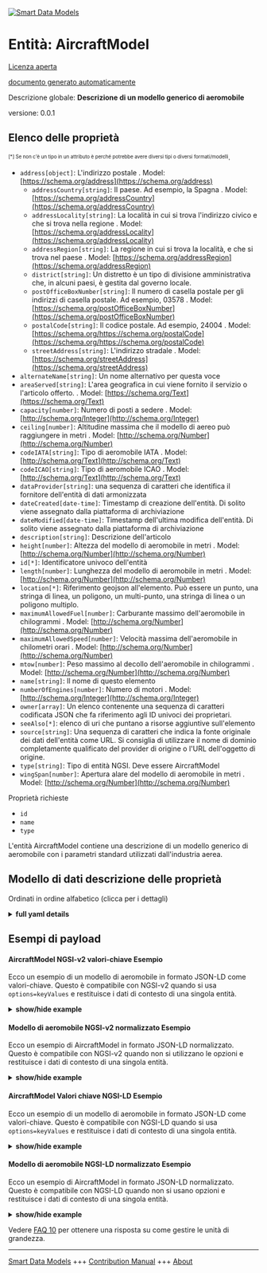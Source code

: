 <!-- 10-Header -->    
[![Smart Data Models](https://smartdatamodels.org/wp-content/uploads/2022/01/SmartDataModels_logo.png "Logo")](https://smartdatamodels.org)    
Entità: AircraftModel    
=====================<!-- /10-Header -->    
<!-- 15-License -->    
[Licenza aperta](https://github.com/smart-data-models//dataModel.Aeronautics/blob/master/AircraftModel/LICENSE.md)    
[documento generato automaticamente](https://docs.google.com/presentation/d/e/2PACX-1vTs-Ng5dIAwkg91oTTUdt8ua7woBXhPnwavZ0FxgR8BsAI_Ek3C5q97Nd94HS8KhP-r_quD4H0fgyt3/pub?start=false&loop=false&delayms=3000#slide=id.gb715ace035_0_60)    
<!-- /15-License -->    
<!-- 20-Description -->    
Descrizione globale: **Descrizione di un modello generico di aeromobile**    
versione: 0.0.1    
<!-- /20-Description -->    
<!-- 30-PropertiesList -->    
## Elenco delle proprietà    
<sup><sub>[*] Se non c'è un tipo in un attributo è perché potrebbe avere diversi tipi o diversi formati/modelli</sub></sup>.    
- `address[object]`: L'indirizzo postale  . Model: [https://schema.org/address](https://schema.org/address)	- `addressCountry[string]`: Il paese. Ad esempio, la Spagna  . Model: [https://schema.org/addressCountry](https://schema.org/addressCountry)    
	- `addressLocality[string]`: La località in cui si trova l'indirizzo civico e che si trova nella regione  . Model: [https://schema.org/addressLocality](https://schema.org/addressLocality)    
	- `addressRegion[string]`: La regione in cui si trova la località, e che si trova nel paese  . Model: [https://schema.org/addressRegion](https://schema.org/addressRegion)    
	- `district[string]`: Un distretto è un tipo di divisione amministrativa che, in alcuni paesi, è gestita dal governo locale.      
	- `postOfficeBoxNumber[string]`: Il numero di casella postale per gli indirizzi di casella postale. Ad esempio, 03578  . Model: [https://schema.org/postOfficeBoxNumber](https://schema.org/postOfficeBoxNumber)    
	- `postalCode[string]`: Il codice postale. Ad esempio, 24004  . Model: [https://schema.org/https://schema.org/postalCode](https://schema.org/https://schema.org/postalCode)    
	- `streetAddress[string]`: L'indirizzo stradale  . Model: [https://schema.org/streetAddress](https://schema.org/streetAddress)    
- `alternateName[string]`: Un nome alternativo per questa voce  - `areaServed[string]`: L'area geografica in cui viene fornito il servizio o l'articolo offerto.  . Model: [https://schema.org/Text](https://schema.org/Text)- `capacity[number]`: Numero di posti a sedere  . Model: [http://schema.org/Integer](http://schema.org/Integer)- `ceiling[number]`: Altitudine massima che il modello di aereo può raggiungere in metri  . Model: [http://schema.org/Number](http://schema.org/Number)- `codeIATA[string]`: Tipo di aeromobile IATA  . Model: [http://schema.org/Text](http://schema.org/Text)- `codeICAO[string]`: Tipo di aeromobile ICAO  . Model: [http://schema.org/Text](http://schema.org/Text)- `dataProvider[string]`: una sequenza di caratteri che identifica il fornitore dell'entità di dati armonizzata  - `dateCreated[date-time]`: Timestamp di creazione dell'entità. Di solito viene assegnato dalla piattaforma di archiviazione  - `dateModified[date-time]`: Timestamp dell'ultima modifica dell'entità. Di solito viene assegnato dalla piattaforma di archiviazione  - `description[string]`: Descrizione dell'articolo  - `height[number]`: Altezza del modello di aeromobile in metri  . Model: [http://schema.org/Number](http://schema.org/Number)- `id[*]`: Identificatore univoco dell'entità  - `length[number]`: Lunghezza del modello di aeromobile in metri  . Model: [http://schema.org/Number](http://schema.org/Number)- `location[*]`: Riferimento geojson all'elemento. Può essere un punto, una stringa di linea, un poligono, un multi-punto, una stringa di linea o un poligono multiplo.  - `maximumAllowedFuel[number]`: Carburante massimo dell'aeromobile in chilogrammi  . Model: [http://schema.org/Number](http://schema.org/Number)- `maximumAllowedSpeed[number]`:  Velocità massima dell'aeromobile in chilometri orari  . Model: [http://schema.org/Number](http://schema.org/Number)- `mtow[number]`:  Peso massimo al decollo dell'aeromobile in chilogrammi  . Model: [http://schema.org/Number](http://schema.org/Number)- `name[string]`: Il nome di questo elemento  - `numberOfEngines[number]`: Numero di motori  . Model: [http://schema.org/Integer](http://schema.org/Integer)- `owner[array]`: Un elenco contenente una sequenza di caratteri codificata JSON che fa riferimento agli ID univoci dei proprietari.  - `seeAlso[*]`: elenco di uri che puntano a risorse aggiuntive sull'elemento  - `source[string]`: Una sequenza di caratteri che indica la fonte originale dei dati dell'entità come URL. Si consiglia di utilizzare il nome di dominio completamente qualificato del provider di origine o l'URL dell'oggetto di origine.  - `type[string]`: Tipo di entità NGSI. Deve essere AircraftModel  - `wingSpan[number]`: Apertura alare del modello di aeromobile in metri  . Model: [http://schema.org/Number](http://schema.org/Number)<!-- /30-PropertiesList -->    
<!-- 35-RequiredProperties -->    
Proprietà richieste    
- `id`  - `name`  - `type`  <!-- /35-RequiredProperties -->    
<!-- 40-RequiredProperties -->    
L'entità AircraftModel contiene una descrizione di un modello generico di aeromobile con i parametri standard utilizzati dall'industria aerea.    
<!-- /40-RequiredProperties -->    
<!-- 50-DataModelHeader -->    
## Modello di dati descrizione delle proprietà    
Ordinati in ordine alfabetico (clicca per i dettagli)    
<!-- /50-DataModelHeader -->    
<!-- 60-ModelYaml -->    
<details><summary><strong>full yaml details</strong></summary>      
```yaml    
AircraftModel:      
  description: A description of a generic aircraft model      
  properties:      
    address:      
      description: The mailing address      
      properties:      
        addressCountry:      
          description: 'The country. For example, Spain'      
          type: string      
          x-ngsi:      
            model: https://schema.org/addressCountry      
            type: Property      
        addressLocality:      
          description: 'The locality in which the street address is, and which is in the region'      
          type: string      
          x-ngsi:      
            model: https://schema.org/addressLocality      
            type: Property      
        addressRegion:      
          description: 'The region in which the locality is, and which is in the country'      
          type: string      
          x-ngsi:      
            model: https://schema.org/addressRegion      
            type: Property      
        district:      
          description: 'A district is a type of administrative division that, in some countries, is managed by the local government'      
          type: string      
          x-ngsi:      
            type: Property      
        postOfficeBoxNumber:      
          description: 'The post office box number for PO box addresses. For example, 03578'      
          type: string      
          x-ngsi:      
            model: https://schema.org/postOfficeBoxNumber      
            type: Property      
        postalCode:      
          description: 'The postal code. For example, 24004'      
          type: string      
          x-ngsi:      
            model: https://schema.org/https://schema.org/postalCode      
            type: Property      
        streetAddress:      
          description: The street address      
          type: string      
          x-ngsi:      
            model: https://schema.org/streetAddress      
            type: Property      
        streetNr:      
          description: Number identifying a specific property on a public street      
          type: string      
          x-ngsi:      
            type: Property      
      type: object      
      x-ngsi:      
        model: https://schema.org/address      
        type: Property      
    alternateName:      
      description: An alternative name for this item      
      type: string      
      x-ngsi:      
        type: Property      
    areaServed:      
      description: The geographic area where a service or offered item is provided      
      type: string      
      x-ngsi:      
        model: https://schema.org/Text      
        type: Property      
    capacity:      
      description: Number of seatings      
      minimum: 0      
      type: number      
      x-ngsi:      
        model: http://schema.org/Integer      
        type: Property      
    ceiling:      
      description: Maximum altitude the aircraft model can reach in metres      
      minimum: 0      
      type: number      
      x-ngsi:      
        model: http://schema.org/Number      
        type: Property      
        units: metres      
    codeIATA:      
      description: IATA aircraft type      
      pattern: ^[A-Z0-9]{3}$      
      type: string      
      x-ngsi:      
        model: http://schema.org/Text      
        type: Property      
    codeICAO:      
      description: ICAO aircraft type      
      pattern: ^[A-Z]{1}[A-Z0-9]{3}$      
      type: string      
      x-ngsi:      
        model: http://schema.org/Text      
        type: Property      
    dataProvider:      
      description: A sequence of characters identifying the provider of the harmonised data entity      
      type: string      
      x-ngsi:      
        type: Property      
    dateCreated:      
      description: Entity creation timestamp. This will usually be allocated by the storage platform      
      format: date-time      
      type: string      
      x-ngsi:      
        type: Property      
    dateModified:      
      description: Timestamp of the last modification of the entity. This will usually be allocated by the storage platform      
      format: date-time      
      type: string      
      x-ngsi:      
        type: Property      
    description:      
      description: A description of this item      
      type: string      
      x-ngsi:      
        type: Property      
    height:      
      description: Aircraft model height in metres      
      minimum: 0      
      type: number      
      x-ngsi:      
        model: http://schema.org/Number      
        type: Property      
        units: metres      
    id:      
      anyOf:      
        - description: Identifier format of any NGSI entity      
          maxLength: 256      
          minLength: 1      
          pattern: ^[\w\-\.\{\}\$\+\*\[\]`|~^@!,:\\]+$      
          type: string      
          x-ngsi:      
            type: Property      
        - description: Identifier format of any NGSI entity      
          format: uri      
          type: string      
          x-ngsi:      
            type: Property      
      description: Unique identifier of the entity      
      x-ngsi:      
        type: Property      
    length:      
      description: Aircraft model length in metres      
      minimum: 0      
      type: number      
      x-ngsi:      
        model: http://schema.org/Number      
        type: Property      
        units: metres      
    location:      
      description: 'Geojson reference to the item. It can be Point, LineString, Polygon, MultiPoint, MultiLineString or MultiPolygon'      
      oneOf:      
        - description: Geojson reference to the item. Point      
          properties:      
            bbox:      
              items:      
                type: number      
              minItems: 4      
              type: array      
            coordinates:      
              items:      
                type: number      
              minItems: 2      
              type: array      
            type:      
              enum:      
                - Point      
              type: string      
          required:      
            - type      
            - coordinates      
          title: GeoJSON Point      
          type: object      
          x-ngsi:      
            type: GeoProperty      
        - description: Geojson reference to the item. LineString      
          properties:      
            bbox:      
              items:      
                type: number      
              minItems: 4      
              type: array      
            coordinates:      
              items:      
                items:      
                  type: number      
                minItems: 2      
                type: array      
              minItems: 2      
              type: array      
            type:      
              enum:      
                - LineString      
              type: string      
          required:      
            - type      
            - coordinates      
          title: GeoJSON LineString      
          type: object      
          x-ngsi:      
            type: GeoProperty      
        - description: Geojson reference to the item. Polygon      
          properties:      
            bbox:      
              items:      
                type: number      
              minItems: 4      
              type: array      
            coordinates:      
              items:      
                items:      
                  items:      
                    type: number      
                  minItems: 2      
                  type: array      
                minItems: 4      
                type: array      
              type: array      
            type:      
              enum:      
                - Polygon      
              type: string      
          required:      
            - type      
            - coordinates      
          title: GeoJSON Polygon      
          type: object      
          x-ngsi:      
            type: GeoProperty      
        - description: Geojson reference to the item. MultiPoint      
          properties:      
            bbox:      
              items:      
                type: number      
              minItems: 4      
              type: array      
            coordinates:      
              items:      
                items:      
                  type: number      
                minItems: 2      
                type: array      
              type: array      
            type:      
              enum:      
                - MultiPoint      
              type: string      
          required:      
            - type      
            - coordinates      
          title: GeoJSON MultiPoint      
          type: object      
          x-ngsi:      
            type: GeoProperty      
        - description: Geojson reference to the item. MultiLineString      
          properties:      
            bbox:      
              items:      
                type: number      
              minItems: 4      
              type: array      
            coordinates:      
              items:      
                items:      
                  items:      
                    type: number      
                  minItems: 2      
                  type: array      
                minItems: 2      
                type: array      
              type: array      
            type:      
              enum:      
                - MultiLineString      
              type: string      
          required:      
            - type      
            - coordinates      
          title: GeoJSON MultiLineString      
          type: object      
          x-ngsi:      
            type: GeoProperty      
        - description: Geojson reference to the item. MultiLineString      
          properties:      
            bbox:      
              items:      
                type: number      
              minItems: 4      
              type: array      
            coordinates:      
              items:      
                items:      
                  items:      
                    items:      
                      type: number      
                    minItems: 2      
                    type: array      
                  minItems: 4      
                  type: array      
                type: array      
              type: array      
            type:      
              enum:      
                - MultiPolygon      
              type: string      
          required:      
            - type      
            - coordinates      
          title: GeoJSON MultiPolygon      
          type: object      
          x-ngsi:      
            type: GeoProperty      
      x-ngsi:      
        type: GeoProperty      
    maximumAllowedFuel:      
      description: Aircraft maximum fuel in kilograms      
      minimum: 0      
      type: number      
      x-ngsi:      
        model: http://schema.org/Number      
        type: Property      
        units: kilograms      
    maximumAllowedSpeed:      
      description: ' Aircraft maximum speed in kilometers per hour'      
      minimum: 0      
      type: number      
      x-ngsi:      
        model: http://schema.org/Number      
        type: Property      
        units: kilometers per hour      
    mtow:      
      description: ' Aircraft maximum takeoff weight in kilograms'      
      minimum: 0      
      type: number      
      x-ngsi:      
        model: http://schema.org/Number      
        type: Property      
        units: kilograms      
    name:      
      description: The name of this item      
      type: string      
      x-ngsi:      
        type: Property      
    numberOfEngines:      
      description: Number of engines      
      minimum: 0      
      type: number      
      x-ngsi:      
        model: http://schema.org/Integer      
        type: Property      
    owner:      
      description: A List containing a JSON encoded sequence of characters referencing the unique Ids of the owner(s)      
      items:      
        anyOf:      
          - description: Identifier format of any NGSI entity      
            maxLength: 256      
            minLength: 1      
            pattern: ^[\w\-\.\{\}\$\+\*\[\]`|~^@!,:\\]+$      
            type: string      
            x-ngsi:      
              type: Property      
          - description: Identifier format of any NGSI entity      
            format: uri      
            type: string      
            x-ngsi:      
              type: Property      
        description: Unique identifier of the entity      
        x-ngsi:      
          type: Property      
      type: array      
      x-ngsi:      
        type: Property      
    seeAlso:      
      description: list of uri pointing to additional resources about the item      
      oneOf:      
        - items:      
            format: uri      
            type: string      
          minItems: 1      
          type: array      
        - format: uri      
          type: string      
      x-ngsi:      
        type: Property      
    source:      
      description: 'A sequence of characters giving the original source of the entity data as a URL. Recommended to be the fully qualified domain name of the source provider, or the URL to the source object'      
      type: string      
      x-ngsi:      
        type: Property      
    type:      
      description: NGSI Entity type. It has to be AircraftModel      
      enum:      
        - AircraftModel      
      type: string      
      x-ngsi:      
        type: Property      
    wingSpan:      
      description: Aircraft model wingspan in metres      
      minimum: 0      
      type: number      
      x-ngsi:      
        model: http://schema.org/Number      
        type: Property      
        units: metres      
  required:      
    - id      
    - type      
    - name      
  type: object      
  x-derived-from: ""      
  x-disclaimer: 'Redistribution and use in source and binary forms, with or without modification, are permitted  provided that the license conditions are met. Copyleft (c) 2022 Contributors to Smart Data Models Program'      
  x-license-url: https://github.com/smart-data-models/dataModel.Aeronautics/blob/master/AircraftModel/LICENSE.md      
  x-model-schema: https://smart-data-models.github.io/dataModel.Aeronautics/AircraftModel/schema.json      
  x-model-tags: ""      
  x-version: 0.0.1      
```    
</details>      
<!-- /60-ModelYaml -->    
<!-- 70-MiddleNotes -->    
<!-- /70-MiddleNotes -->    
<!-- 80-Examples -->    
## Esempi di payload    
#### AircraftModel NGSI-v2 valori-chiave Esempio    
Ecco un esempio di un modello di aeromobile in formato JSON-LD come valori-chiave. Questo è compatibile con NGSI-v2 quando si usa `options=keyValues` e restituisce i dati di contesto di una singola entità.    
<details><summary><strong>show/hide example</strong></summary>      
```json  
{  
  "id": "aircraftModel-AirbusA310-200",  
  "type": "AircraftModel",  
  "codeIATA": "312",  
  "codeICAO": "A310",  
  "name": "Airbus A310-200",  
  "length": 46.66,  
  "wingSpan": 43.9,  
  "height": 15.8,  
  "mtow": 144000,  
  "maximumAllowedSpeed": 850,  
  "maximumAllowedFuel": 47940,  
  "ceiling": 12527,  
  "numberOfEngines": 4,  
  "capacity": 150  
}  
```  
</details>    
#### Modello di aeromobile NGSI-v2 normalizzato Esempio    
Ecco un esempio di AircraftModel in formato JSON-LD normalizzato. Questo è compatibile con NGSI-v2 quando non si utilizzano le opzioni e restituisce i dati di contesto di una singola entità.    
<details><summary><strong>show/hide example</strong></summary>      
```json  
{  
  "id": "aircraftModel-AirbusA310-200",  
  "type": "AircraftModel",  
  "codeIATA": {  
    "type": "Text",  
    "value": "312"  
  },  
  "codeICAO": {  
    "type": "Text",  
    "value": "A310"  
  },  
  "name": {  
    "type": "Text",  
    "value": "Airbus A310-200"  
  },  
  "length": {  
    "type": "Number",  
    "value": 46.66  
  },  
  "wingSpan": {  
    "type": "Number",  
    "value": 43.9  
  },  
  "height": {  
    "type": "Number",  
    "value": 15.8  
  },  
  "mtow": {  
    "type": "Number",  
    "value": 144000  
  },  
  "maximumAllowedSpeed": {  
    "type": "Number",  
    "value": 850  
  },  
  "maximumAllowedFuel": {  
    "type": "Number",  
    "value": 47940  
  },  
  "ceiling": {  
    "type": "Number",  
    "value": 12527  
  },  
  "numberOfEngines": {  
    "type": "Number",  
    "value": 12527  
  },  
  "capacity": {  
    "type": "Number",  
    "value": 12527  
  }  
}  
```  
</details>    
#### AircraftModel Valori chiave NGSI-LD Esempio    
Ecco un esempio di un modello di aeromobile in formato JSON-LD come valori-chiave. Questo è compatibile con NGSI-LD quando si usa `options=keyValues` e restituisce i dati di contesto di una singola entità.    
<details><summary><strong>show/hide example</strong></summary>      
```json  
{  
  "id": "urn:ngsi-ld:AircraftModel:aircraftModel-AirbusA310-200",  
  "type": "AircraftModel",  
  "capacity": 150,  
  "ceiling": 12527,  
  "codeIATA": "312",  
  "codeICAO": "A310",  
  "height": 15.8,  
  "length": 46.66,  
  "maximumAllowedFuel": 47940,  
  "maximumAllowedSpeed": 850,  
  "mtow": 144000,  
  "name": "Airbus A310-200",  
  "numberOfEngines": 4,  
  "wingSpan": 43.9,  
  "@context": [  
    "https://uri.etsi.org/ngsi-ld/v1/ngsi-ld-core-context.jsonld",  
    "https://raw.githubusercontent.com/smart-data-models/dataModel.Aeronautics/master/context.jsonld"  
  ]  
}  
```  
</details>    
#### Modello di aeromobile NGSI-LD normalizzato Esempio    
Ecco un esempio di AircraftModel in formato JSON-LD normalizzato. Questo è compatibile con NGSI-LD quando non si usano opzioni e restituisce i dati di contesto di una singola entità.    
<details><summary><strong>show/hide example</strong></summary>      
```json  
{  
    "id": "urn:ngsi-ld:AircraftModel:aircraftModel-AirbusA310-200",  
    "type": "AircraftModel",  
    "capacity": {  
        "type": "Property",  
        "value": 150  
    },  
    "ceiling": {  
        "type": "Property",  
        "value": 12527  
    },  
    "codeIATA": {  
        "type": "Property",  
        "value": "312"  
    },  
    "codeICAO": {  
        "type": "Property",  
        "value": "A310"  
    },  
    "height": {  
        "type": "Property",  
        "value": 15.8  
    },  
    "length": {  
        "type": "Property",  
        "value": 46.66  
    },  
    "maximumAllowedFuel": {  
        "type": "Property",  
        "value": 47940  
    },  
    "maximumAllowedSpeed": {  
        "type": "Property",  
        "value": 850  
    },  
    "mtow": {  
        "type": "Property",  
        "value": 144000  
    },  
    "name": {  
        "type": "Property",  
        "value": "Airbus A310-200"  
    },  
    "numberOfEngines": {  
        "type": "Property",  
        "value": 4  
    },  
    "wingSpan": {  
        "type": "Property",  
        "value": 43.9  
    },  
    "@context": [  
        "https://uri.etsi.org/ngsi-ld/v1/ngsi-ld-core-context.jsonld",  
        "https://raw.githubusercontent.com/smart-data-models/dataModel.Aeronautics/master/context.jsonld"  
    ]  
}  
```  
</details><!-- /80-Examples -->    
<!-- 90-FooterNotes -->    
<!-- /90-FooterNotes -->    
<!-- 95-Units -->    
Vedere [FAQ 10](https://smartdatamodels.org/index.php/faqs/) per ottenere una risposta su come gestire le unità di grandezza.    
<!-- /95-Units -->    
<!-- 97-LastFooter -->    
---    
[Smart Data Models](https://smartdatamodels.org) +++ [Contribution Manual](https://bit.ly/contribution_manual) +++ [About](https://bit.ly/Introduction_SDM)<!-- /97-LastFooter -->    
